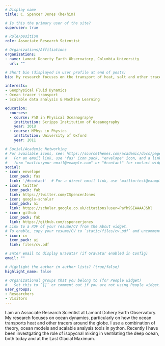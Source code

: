 ```yaml
---
# Display name
title: C. Spencer Jones (he/him)

# Is this the primary user of the site?
superuser: true

# Role/position
role: Associate Research Scientist

# Organizations/Affiliations
organizations:
- name: Lamont Doherty Earth Observatory, Columbia University
  url: ""

# Short bio (displayed in user profile at end of posts)
bio: My research focuses on the transport of heat, salt and other tracers by the ocean.

interests:
- Geophysical Fluid Dynamics
- Ocean tracer transport
- Scalable data analysis & Machine Learning

education:
  courses:
  - course: PhD in Physical Oceanography
    institution: Scripps Institution of Oceanography
    year: 2018
  - course: MPhys in Physics
    institution: University of Oxford
    year: 2011

# Social/Academic Networking
# For available icons, see: https://sourcethemes.com/academic/docs/page-builder/#icons
#   For an email link, use "fas" icon pack, "envelope" icon, and a link in the
#   form "mailto:your-email@example.com" or "#contact" for contact widget.
social:
- icon: envelope
  icon_pack: fas
  link: '/#contact'  # For a direct email link, use "mailto:test@example.org".
- icon: twitter
  icon_pack: fab
  link: https://twitter.com/CSpencerJones
- icon: google-scholar
  icon_pack: ai
  link: https://scholar.google.co.uk/citations?user=PaYh9SIAAAAJ&hl
- icon: github
  icon_pack: fab
  link: https://github.com/cspencerjones
# Link to a PDF of your resume/CV from the About widget.
# To enable, copy your resume/CV to `static/files/cv.pdf` and uncomment the lines below.
- icon: cv
  icon_pack: ai
  link: files/cv.pdf

# Enter email to display Gravatar (if Gravatar enabled in Config)
email: ""

# Highlight the author in author lists? (true/false)
highlight_name: false

# Organizational groups that you belong to (for People widget)
#   Set this to `[]` or comment out if you are not using People widget.
user_groups:
- Researchers
- Visitors
---
```


I am an Associate Research Scientist at Lamont Dohery Earth Observatory. My research focuses on ocean dynamics, particularly on how the ocean transports heat and other tracers around the globe. I use a combination of theory, ocean models and scalable analysis tools in python. Recently I have been investgating the role of isopycnal mixing in ventilating the deep ocean, both today and at the Last Glacial Maximum.
